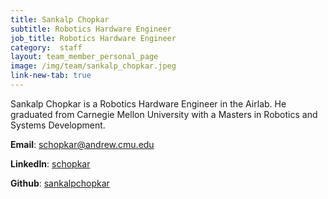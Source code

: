 ```yaml
---
title: Sankalp Chopkar
subtitle: Robotics Hardware Engineer
job_title: Robotics Hardware Engineer
category:  staff
layout: team_member_personal_page
image: /img/team/sankalp_chopkar.jpeg
link-new-tab: true
---
```


Sankalp Chopkar is a Robotics Hardware Engineer in the Airlab. He graduated from Carnegie Mellon University with a Masters in Robotics and Systems Development. 

**Email**: [schopkar@andrew.cmu.edu](mailto:schopkar@andrew.cmu.edu)

**LinkedIn**: [schopkar](https://www.linkedin.com/in/sankalpchopkar/)

**Github**: [sankalpchopkar](https://github.com/sankalpchopkar)
